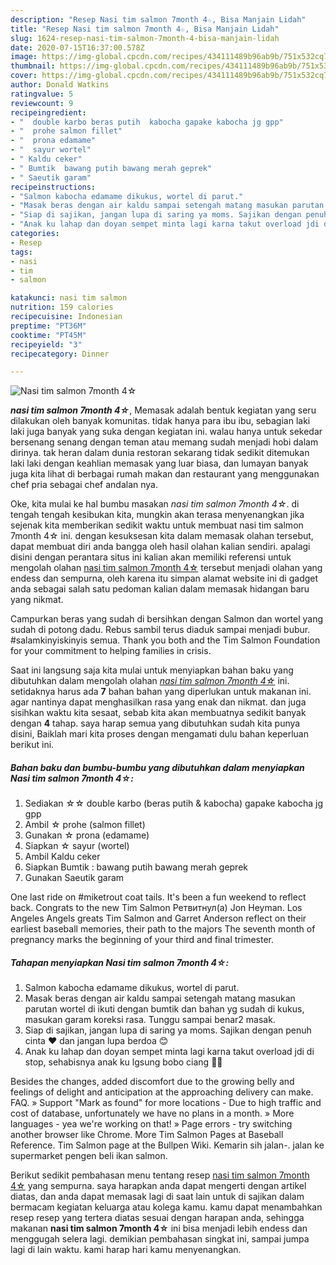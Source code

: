 ```yaml
---
description: "Resep Nasi tim salmon 7month 4☆, Bisa Manjain Lidah"
title: "Resep Nasi tim salmon 7month 4☆, Bisa Manjain Lidah"
slug: 1624-resep-nasi-tim-salmon-7month-4-bisa-manjain-lidah
date: 2020-07-15T16:37:00.578Z
image: https://img-global.cpcdn.com/recipes/434111489b96ab9b/751x532cq70/nasi-tim-salmon-7month-4☆-foto-resep-utama.jpg
thumbnail: https://img-global.cpcdn.com/recipes/434111489b96ab9b/751x532cq70/nasi-tim-salmon-7month-4☆-foto-resep-utama.jpg
cover: https://img-global.cpcdn.com/recipes/434111489b96ab9b/751x532cq70/nasi-tim-salmon-7month-4☆-foto-resep-utama.jpg
author: Donald Watkins
ratingvalue: 5
reviewcount: 9
recipeingredient:
- "  double karbo beras putih  kabocha gapake kabocha jg gpp"
- "  prohe salmon fillet"
- "  prona edamame"
- "  sayur wortel"
- " Kaldu ceker"
- " Bumtik  bawang putih bawang merah geprek"
- " Saeutik garam"
recipeinstructions:
- "Salmon kabocha edamame dikukus, wortel di parut."
- "Masak beras dengan air kaldu sampai setengah matang masukan parutan wortel di ikuti dengan bumtik dan bahan yg sudah di kukus, masukan garam koreksi rasa. Tunggu sampai benar2 masak."
- "Siap di sajikan, jangan lupa di saring ya moms. Sajikan dengan penuh cinta ❤ dan jangan lupa berdoa 😊"
- "Anak ku lahap dan doyan sempet minta lagi karna takut overload jdi di stop, sehabisnya anak ku lgsung bobo ciang 🤣😂"
categories:
- Resep
tags:
- nasi
- tim
- salmon

katakunci: nasi tim salmon 
nutrition: 159 calories
recipecuisine: Indonesian
preptime: "PT36M"
cooktime: "PT45M"
recipeyield: "3"
recipecategory: Dinner

---
```



![Nasi tim salmon 7month 4☆](https://img-global.cpcdn.com/recipes/434111489b96ab9b/751x532cq70/nasi-tim-salmon-7month-4☆-foto-resep-utama.jpg)

<b><i>nasi tim salmon 7month 4☆</i></b>, Memasak adalah bentuk kegiatan yang seru dilakukan oleh banyak komunitas. tidak hanya para ibu ibu, sebagian laki laki juga banyak yang suka dengan kegiatan ini. walau hanya untuk sekedar bersenang senang dengan teman atau memang sudah menjadi hobi dalam dirinya. tak heran dalam dunia restoran sekarang tidak sedikit ditemukan laki laki dengan keahlian memasak yang luar biasa, dan lumayan banyak juga kita lihat di berbagai rumah makan dan restaurant yang menggunakan chef pria sebagai chef andalan nya.

Oke, kita mulai ke hal bumbu masakan <i>nasi tim salmon 7month 4☆</i>. di tengah tengah kesibukan kita, mungkin akan terasa menyenangkan jika sejenak kita memberikan sedikit waktu untuk membuat nasi tim salmon 7month 4☆ ini. dengan kesuksesan kita dalam memasak olahan tersebut, dapat membuat diri anda bangga oleh hasil olahan kalian sendiri. apalagi disini dengan perantara situs ini kalian akan memiliki referensi untuk mengolah olahan <u>nasi tim salmon 7month 4☆</u> tersebut menjadi olahan yang endess dan sempurna, oleh karena itu simpan alamat website ini di gadget anda sebagai salah satu pedoman kalian dalam memasak hidangan baru yang nikmat.

Campurkan beras yang sudah di bersihkan dengan Salmon dan wortel yang sudah di potong dadu. Rebus sambil terus diaduk sampai menjadi bubur. #salamkinyiskinyis semua. Thank you both and the Tim Salmon Foundation for your commitment to helping families in crisis.


Saat ini langsung saja kita mulai untuk menyiapkan bahan baku yang dibutuhkan dalam mengolah olahan <u><i>nasi tim salmon 7month 4☆</i></u> ini. setidaknya harus ada <b>7</b> bahan bahan yang diperlukan untuk makanan ini. agar nantinya dapat menghasilkan rasa yang enak dan nikmat. dan juga sisihkan waktu kita sesaat, sebab kita akan membuatnya sedikit banyak dengan <b>4</b> tahap. saya harap semua yang dibutuhkan sudah kita punya disini, Baiklah mari kita proses dengan mengamati dulu bahan keperluan berikut ini.

<!--inarticleads1-->

##### Bahan baku dan bumbu-bumbu yang dibutuhkan dalam menyiapkan Nasi tim salmon 7month 4☆:

1. Sediakan  ☆☆ double karbo (beras putih &amp; kabocha) gapake kabocha jg gpp
1. Ambil  ☆ prohe (salmon fillet)
1. Gunakan  ☆ prona (edamame)
1. Siapkan  ☆ sayur (wortel)
1. Ambil  Kaldu ceker
1. Siapkan  Bumtik : bawang putih bawang merah geprek
1. Gunakan  Saeutik garam


One last ride on #miketrout coat tails. It&#39;s been a fun weekend to reflect back. Congrats to the new Tim Salmon Ретвитнул(а) Jon Heyman. Los Angeles Angels greats Tim Salmon and Garret Anderson reflect on their earliest baseball memories, their path to the majors The seventh month of pregnancy marks the beginning of your third and final trimester. 

<!--inarticleads2-->

##### Tahapan menyiapkan Nasi tim salmon 7month 4☆:

1. Salmon kabocha edamame dikukus, wortel di parut.
1. Masak beras dengan air kaldu sampai setengah matang masukan parutan wortel di ikuti dengan bumtik dan bahan yg sudah di kukus, masukan garam koreksi rasa. Tunggu sampai benar2 masak.
1. Siap di sajikan, jangan lupa di saring ya moms. Sajikan dengan penuh cinta ❤ dan jangan lupa berdoa 😊
1. Anak ku lahap dan doyan sempet minta lagi karna takut overload jdi di stop, sehabisnya anak ku lgsung bobo ciang 🤣😂


Besides the changes, added discomfort due to the growing belly and feelings of delight and anticipation at the approaching delivery can make. FAQ. » Support &#34;Mark as found&#34; for more locations - Due to high traffic and cost of database, unfortunately we have no plans in a month. » More languages - yea we&#39;re working on that! » Page errors - try switching another browser like Chrome. More Tim Salmon Pages at Baseball Reference. Tim Salmon page at the Bullpen Wiki. Kemarin sih jalan-. jalan ke supermarket pengen beli ikan salmon. 

Berikut sedikit pembahasan menu tentang resep <u>nasi tim salmon 7month 4☆</u> yang sempurna. saya harapkan anda dapat mengerti dengan artikel diatas, dan anda dapat memasak lagi di saat lain untuk di sajikan dalam bermacam kegiatan keluarga atau kolega kamu. kamu dapat menambahkan resep resep yang tertera diatas sesuai dengan harapan anda, sehingga makanan <b>nasi tim salmon 7month 4☆</b> ini bisa menjadi lebih endess dan menggugah selera lagi. demikian pembahasan singkat ini, sampai jumpa lagi di lain waktu. kami harap hari kamu menyenangkan.
